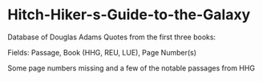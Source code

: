 # Hitch-Hiker-s-Guide-to-the-Galaxy
Database of Douglas Adams Quotes from the first three books:

Fields: Passage, Book (HHG, REU, LUE), Page Number(s)

Some page numbers missing and a few of the notable passages from HHG
